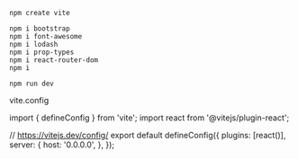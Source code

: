   
    
    npm create vite

    npm i bootstrap
    npm i font-awesome
    npm i lodash
    npm i prop-types
    npm i react-router-dom
    npm i

    npm run dev

vite.config 

import { defineConfig } from 'vite';
import react from '@vitejs/plugin-react';

// https://vitejs.dev/config/
export default defineConfig({
plugins: [react()],
server: {
host: '0.0.0.0',
},
});
